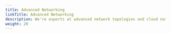 ```yaml
---
title: Advanced Networking
linkTitle: Advanced Networking
description: We're experts at advanced network topologies and cloud native designs.
weight: 20
---
```

